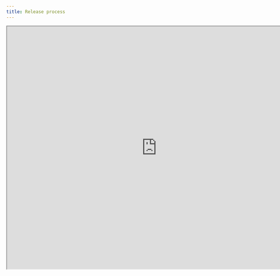 ```yaml
---
title: Release process
---
```


<iframe width="800" height="650" title="Flagship mobile technical release process" src="https://www.figma.com/embed?embed_host=share&url=https%3A%2F%2Fwww.figma.com%2Ffile%2FuDs0x8clV8Df6P4Ldkh2Li%2FRelease-Process%3Fnode-id%3D0%253A1%26t%3D0A6XbacxiCx1k67E-1" allowfullscreen></iframe>